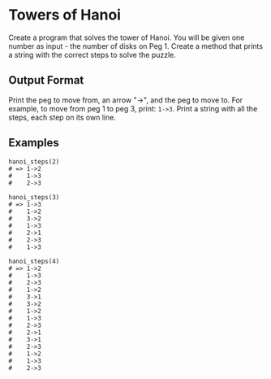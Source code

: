 # Towers of Hanoi

Create a program that solves the tower of Hanoi. You will be given one number as input - the number of disks on Peg 1. 
Create a method that prints a string with the correct steps to solve the puzzle.

## Output Format

Print the peg to move from, an arrow "->", and the peg to move to. For example, to move from peg 1 to peg 3, print:
`1->3`. Print a string with all the steps, each step on its own line.


## Examples

    hanoi_steps(2)
    # => 1->2 
    #    1->3 
    #    2->3

    hanoi_steps(3)
    # => 1->3 
    #    1->2
    #    3->2
    #    1->3
    #    2->1
    #    2->3
    #    1->3

    hanoi_steps(4)
    # => 1->2 
    #    1->3 
    #    2->3
    #    1->2
    #    3->1
    #    3->2
    #    1->2
    #    1->3
    #    2->3
    #    2->1
    #    3->1
    #    2->3
    #    1->2
    #    1->3
    #    2->3